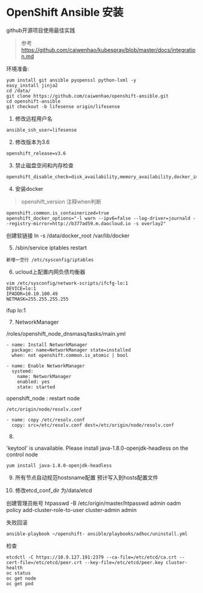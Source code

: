 # OpenShift Ansible 安装

github开源项目使用最佳实践

> 参考 https://github.com/caiwenhao/kubespray/blob/master/docs/integration.md



环境准备:

```
yum install git ansible pyopenssl python-lxml -y
easy_install jinja2
cd /data/
git clone https://github.com/caiwenhao/openshift-ansible.git
cd openshift-ansible
git checkout -b lifesense origin/lifesense
```

1. 修改远程用户名
```
ansible_ssh_user=lifesense
```

2.  修改版本为3.6 
```
openshift_release=v3.6
```

3. 禁止磁盘空间和内存检查
```
openshift_disable_check=disk_availability,memory_availability,docker_image_availability

```

4. 安装docker

> openshift_version 注释when判断 

```
openshift.common.is_containerized=true
openshift_docker_options="-l warn --ipv6=false --log-driver=journald --registry-mirror=http://b377ad59.m.daocloud.io -s overlay2"
```
创建软链接
ln -s /data/docker_root /var/lib/docker


5. /sbin/service iptables restart

```
新增一空行 /etc/sysconfig/iptables
```

6. ucloud上配置内网负债均衡器

```
vim /etc/sysconfig/network-scripts/ifcfg-lo:1
DEVICE=lo:1
IPADDR=10.10.100.49
NETMASK=255.255.255.255
```
ifup lo:1


7. NetworkManager

/roles/openshift_node_dnsmasq/tasks/main.yml
```
- name: Install NetworkManager
  package: name=NetworkManager state=installed
  when: not openshift.common.is_atomic | bool

- name: Enable NetworkManager
  systemd:
    name: NetworkManager
    enabled: yes
    state: started
```

openshift_node : restart node
```
/etc/origin/node/resolv.conf
```

```
- name: copy /etc/resolv.conf
  copy: src=/etc/resolv.conf dest=/etc/origin/node/resolv.conf
```


8. 
'keytool' is unavailable. Please install java-1.8.0-openjdk-headless on the control node

```
yum install java-1.8.0-openjdk-headless
```

9. 所有节点自动规范hostsname配置 预计写入到hosts配置文件

10. 修改etcd_conf_dir 为/data/etcd


创建管理员帐号
htpasswd -B /etc/origin/master/htpasswd admin
oadm policy add-cluster-role-to-user cluster-admin admin



失败回滚 
```
ansible-playbook ~/openshift- ansible/playbooks/adhoc/uninstall.yml
```


检查

```
etcdctl -C https://10.9.127.191:2379 --ca-file=/etc/etcd/ca.crt --cert-file=/etc/etcd/peer.crt --key-file=/etc/etcd/peer.key cluster-health
oc status
oc get node
oc get pod
```